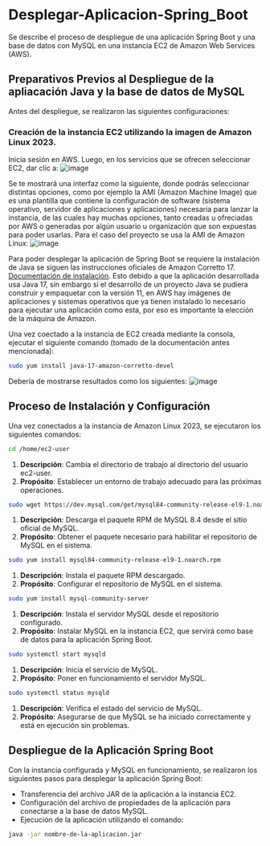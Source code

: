 # Desplegar-Aplicacion-Spring_Boot
Se describe el proceso de despliegue de una aplicación Spring Boot y una base de datos con MySQL en una instancia EC2 de Amazon Web Services (AWS).

## Preparativos Previos al Despliegue de la apliacación Java y la base de datos de MySQL
Antes del despliegue, se realizaron las siguientes configuraciones:

### Creación de la instancia EC2 utilizando la imagen de Amazon Linux 2023.
Inicia sesión en AWS. Luego, en los servicios que se ofrecen seleccionar EC2, dar clic a:
![image](https://github.com/EscomTTQA/Desplegar-Aplicacion-Spring_Boot/assets/167526018/7807a72a-e42a-4db9-88e8-4c7241802f64)

Se te mostrará una interfaz como la siguiente, donde podrás seleccionar distintas opciones, como por ejemplo la AMI (Amazon Machine Image) que es una plantilla que contiene la configuración de software (sistema operativo, servidor de aplicaciones y aplicaciones) necesaria para lanzar la instancia, de las cuales hay muchas opciones, tanto creadas u ofreciadas por AWS o generadas por algún usuario u organización que son expuestas para poder usarlas. Para el caso del proyecto se usa la AMI de Amazon Linux:
![image](https://github.com/EscomTTQA/Desplegar-Aplicacion-Spring_Boot/assets/167526018/9a5e01ed-edcf-4e32-befb-cbe5b73c459a)

Para poder desplegar la aplicación de Spring Boot se requiere la instalación de Java se siguen las instrucciones oficiales de Amazon Corretto 17. [Documentación de instalación](https://docs.aws.amazon.com/es_es/corretto/latest/corretto-17-ug/amazon-linux-install.html). Esto debido a que la aplicación desarrollada usa Java 17, sin embargo si el desarrollo de un proyecto Java se pudiera construir y empaquetar con la versión 11, en AWS hay imágenes de aplicaciones y sistemas operativos que ya tienen instalado lo necesario para ejecutar una aplicación como esta, por eso es importante la elección de la máquina de Amazon.  

Una vez coectado a la instancia de EC2 creada mediante la consola, ejecutar el siguiente comando (tomado de la documentación antes mencionada):

```bash
sudo yum install java-17-amazon-corretto-devel
```
Debería de mostrarse resultados como los siguientes:
![image](https://github.com/EscomTTQA/Desplegar-Aplicacion-Spring_Boot/assets/167526018/34067f7e-c214-4a1e-a95f-eab146f880d1)

## Proceso de Instalación y Configuración
Una vez conectados a la instancia de Amazon Linux 2023, se ejecutaron los siguientes comandos:

```bash
cd /home/ec2-user
```
1. **Descripción**: Cambia el directorio de trabajo al directorio del usuario ec2-user.
2. **Propósito**: Establecer un entorno de trabajo adecuado para las próximas operaciones.

```bash
sudo wget https://dev.mysql.com/get/mysql84-community-release-el9-1.noarch.rpm
```
1. **Descripción**: Descarga el paquete RPM de MySQL 8.4 desde el sitio oficial de MySQL.
2. **Propósito**: Obtener el paquete necesario para habilitar el repositorio de MySQL en el sistema.

```bash
sudo yum install mysql84-community-release-el9-1.noarch.rpm
```
1. **Descripción**: Instala el paquete RPM descargado.
2. **Propósito**: Configurar el repositorio de MySQL en el sistema.

```bash
sudo yum install mysql-community-server
```

1. **Descripción**: Instala el servidor MySQL desde el repositorio configurado.
2. **Propósito**: Instalar MySQL en la instancia EC2, que servirá como base de datos para la aplicación Spring Boot.

```bash
sudo systemctl start mysqld
```

1. **Descripción**: Inicia el servicio de MySQL.
2. **Propósito**: Poner en funcionamiento el servidor MySQL.

```bash
sudo systemctl status mysqld
```

1. **Descripción**: Verifica el estado del servicio de MySQL.
2. **Propósito**: Asegurarse de que MySQL se ha iniciado correctamente y está en ejecución sin problemas.

## Despliegue de la Aplicación Spring Boot
Con la instancia configurada y MySQL en funcionamiento, se realizaron los siguientes pasos para desplegar la aplicación Spring Boot:

* Transferencia del archivo JAR de la aplicación a la instancia EC2.
* Configuración del archivo de propiedades de la aplicación para conectarse a la base de datos MySQL.
* Ejecución de la aplicación utilizando el comando:

```sh
java -jar nombre-de-la-aplicacion.jar
```

